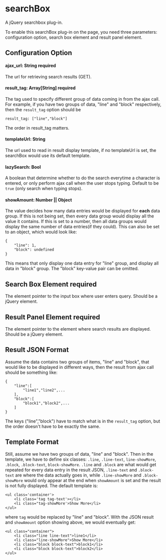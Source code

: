 # searchBox
A jQuery searchbox plug-in.

To enable this searchBox plug-in on the page, you need three parameters: configuration option, search box element and result panel element.

## Configuration Option

#### ajax_url: String       **required**
The url for retrieving search results (GET).
#### result_tag: Array[String]      **required**
The tag used to specify different group of data coming in from the ajax call. For example, if you have two groups of data, "line" and "block" respectively, then the `result_tag` option should be
```
result_tag: ["line","block"]
```
The order in result_tag matters.
#### templateUrl: String
The url used to read in result display template, if no templateUrl is set, the searchBox would use its default template.
#### lazySearch: Bool
A boolean that determine whether to do the search everytime a character is entered, or only perform ajax call when the user stops typing. Default to be `true` (only search when typing stops).
#### showAmount: Number || Object
The value decides how many data entries would be displayed for **each** data group.
If this is not being set, then every data group would display all the value it contains.
If this is set to a number, then all data groups would display the same number of data entries(if they could).
This can also be set to an object, which would look like:
```
{
    "line": 1,
    "block": undefined
}
```
This means that only display one data entry for "line" group, and display all data in "block" group. The "block" key-value pair can be omitted.

## Search Box Element       **required**
The element pointer to the input box where user enters query. Should be a jQuery element.

## Result Panel Element     **required**
The element pointer to the element where search results are displayed. Should be a jQuery element.

## Result JSON Format
Assume the data contains two groups of items, "line" and "block", that would like to be displayed in different ways, then the result from ajax call should be something like:
```
{
    "line":[
        "line1","line2",...
    ],
    "block":[
        "block1","block2",...
    ]
}
```
The keys ("line","block") have to match what is in the `result_tag` option, but the order doesn't have to be exactly the same.

## Template Format
Still, assume we have two groups of data, "line" and "block". Then in the template, we have to define six classes: `.line`, `.line-text`, `line-showMore`, `.block`, `.block-text`, `block-showMore`.
`.line` and `.block` are what would get repeated for every data entry in the result JSON, `.line-text` and `.block-text` are where the data actually goes in, while `.line-showMore` and `.block-showMore` would only appear at the end when `showAmount` is set and the result is not fully displayed.
The default template is:
```
<ul class='container'>
    <li class='tag tag-text'></li>
    <li class="tag-showMore'>Show More</li>
</ul>
```
where `tag` would be replaced by "line" and "block". With the JSON result and `showAmount` option showing above,  we would eventually get:
```
<ul class="container">
    <li class="line line-text">line1</li>
    <li class="line-showMore">Show More</li>
    <li class="block block-text">block1</li>
    <li class="block block-text">block2</li>
</ul>
```
